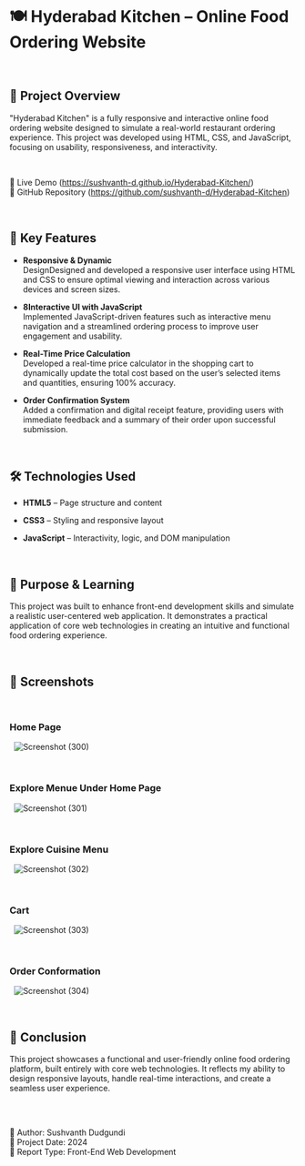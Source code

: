 # 🍽️ Hyderabad Kitchen – Online Food Ordering Website

&nbsp;
## 📌 Project Overview

"Hyderabad Kitchen" is a fully responsive and interactive online food ordering website designed to simulate a real-world restaurant ordering experience. This project was developed using HTML, CSS, and JavaScript, focusing on usability, responsiveness, and interactivity.

&nbsp;

🔗 Live Demo (https://sushvanth-d.github.io/Hyderabad-Kitchen/)     
📁 GitHub Repository (https://github.com/sushvanth-d/Hyderabad-Kitchen)

&nbsp;
## 🚀 Key Features

- **Responsive & Dynamic** <br />
        DesignDesigned and developed a responsive user interface using HTML and CSS to ensure optimal viewing and interaction across various devices and screen sizes.

- **8Interactive UI with JavaScript** <br/>
Implemented JavaScript-driven features such as interactive menu navigation and a streamlined ordering process to improve user engagement and usability.

- **Real-Time Price Calculation** <br/>
Developed a real-time price calculator in the shopping cart to dynamically update the total cost based on the user’s selected items and quantities, ensuring 100% accuracy.

- **Order Confirmation System** <br/>
Added a confirmation and digital receipt feature, providing users with immediate feedback and a summary of their order upon successful submission.


&nbsp;

## 🛠️ Technologies Used

- **HTML5** – Page structure and content

- **CSS3** – Styling and responsive layout

- **JavaScript** – Interactivity, logic, and DOM manipulation

&nbsp;


## 🎯 Purpose & Learning

This project was built to enhance front-end development skills and simulate a realistic user-centered web application. It demonstrates a practical application of core web technologies in creating an intuitive and functional food ordering experience.

&nbsp;


## 📸 Screenshots

&nbsp;
### Home Page

&nbsp;
![Screenshot (300)](https://github.com/user-attachments/assets/712792f4-f3ff-4471-a42a-d5f6395356a9)

&nbsp;
### Explore Menue Under Home Page

&nbsp;
![Screenshot (301)](https://github.com/user-attachments/assets/2e7da317-38b8-479a-9538-6e8a7ef7079d)

&nbsp;
### Explore Cuisine Menu

&nbsp;
![Screenshot (302)](https://github.com/user-attachments/assets/ef576500-b267-4e1e-935d-69057c12b54c)

&nbsp;
### Cart

&nbsp;
![Screenshot (303)](https://github.com/user-attachments/assets/db994a16-c2ce-4ef9-af11-c4b5c0c4241a)

&nbsp;
### Order Conformation

&nbsp;
![Screenshot (304)](https://github.com/user-attachments/assets/45733f5f-eab8-41b4-b7eb-73a63cb85d9e)



&nbsp;


## 📢 Conclusion
This project showcases a functional and user-friendly online food ordering platform, built entirely with core web technologies. It reflects my ability to design responsive layouts, handle real-time interactions, and create a seamless user experience.

&nbsp;
&nbsp;
##
📌 Author: Sushvanth Dudgundi     
📅 Project Date: 2024    
📁 Report Type: Front-End Web Development
&nbsp;
